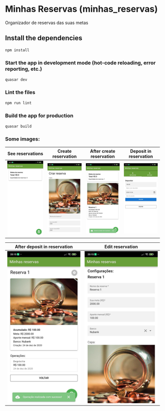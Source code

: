 # Minhas Reservas (minhas_reservas)

Organizador de reservas das suas metas

## Install the dependencies
```bash
npm install
```

### Start the app in development mode (hot-code reloading, error reporting, etc.)
```bash
quasar dev
```

### Lint the files
```bash
npm run lint
```

### Build the app for production
```bash
quasar build
```

### Some images:
See reservations        |  Create reservation |  After create reservation | Deposit in reservation
:-------------------------:|:-------------------------:|:-------------------------:|:-------------------------: |
![First image](image1.jpg)  |  ![Second image](image2.jpg) | ![Third image](image3.jpg) | ![Fourth image](image4.jpg)

After deposit in reservation | Edit reservation |
:-------------------------: | :-------------------------:
![Five image](image5.jpg) | ![Sixth image](image6.jpg)

